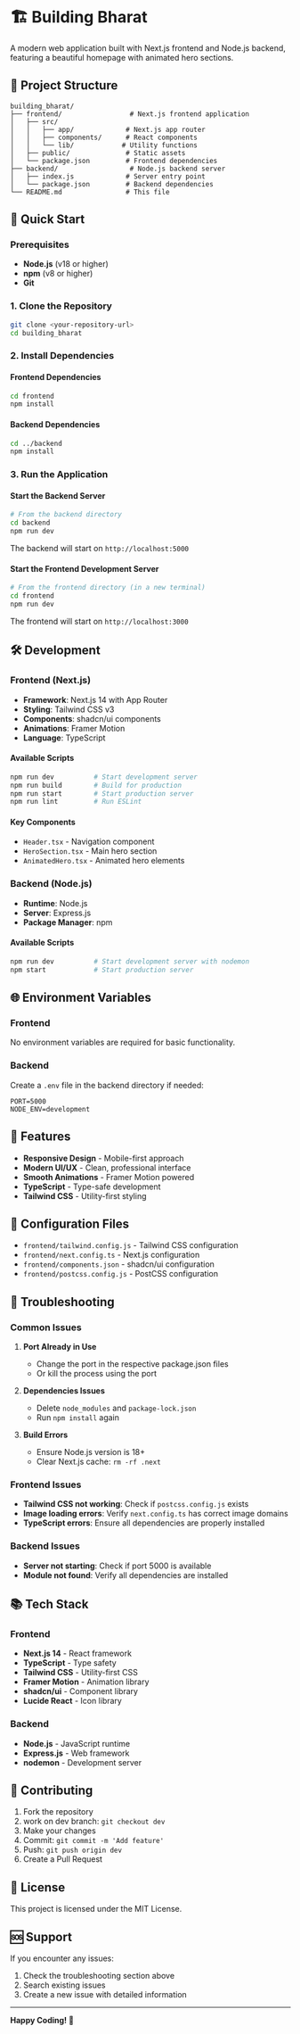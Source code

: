 # 🏗️ Building Bharat

A modern web application built with Next.js frontend and Node.js backend, featuring a beautiful homepage with animated hero sections.

## 📁 Project Structure

```
building_bharat/
├── frontend/                 # Next.js frontend application
│   ├── src/
│   │   ├── app/             # Next.js app router
│   │   ├── components/      # React components
│   │   └── lib/            # Utility functions
│   ├── public/              # Static assets
│   └── package.json         # Frontend dependencies
├── backend/                  # Node.js backend server
│   ├── index.js             # Server entry point
│   └── package.json         # Backend dependencies
└── README.md                # This file
```

## 🚀 Quick Start

### Prerequisites

- **Node.js** (v18 or higher)
- **npm** (v8 or higher)
- **Git**

### 1. Clone the Repository

```bash
git clone <your-repository-url>
cd building_bharat
```

### 2. Install Dependencies

#### Frontend Dependencies
```bash
cd frontend
npm install
```

#### Backend Dependencies
```bash
cd ../backend
npm install
```

### 3. Run the Application

#### Start the Backend Server
```bash
# From the backend directory
cd backend
npm run dev
```
The backend will start on `http://localhost:5000`

#### Start the Frontend Development Server
```bash
# From the frontend directory (in a new terminal)
cd frontend
npm run dev
```
The frontend will start on `http://localhost:3000`

## 🛠️ Development

### Frontend (Next.js)

- **Framework**: Next.js 14 with App Router
- **Styling**: Tailwind CSS v3
- **Components**: shadcn/ui components
- **Animations**: Framer Motion
- **Language**: TypeScript

#### Available Scripts
```bash
npm run dev          # Start development server
npm run build        # Build for production
npm run start        # Start production server
npm run lint         # Run ESLint
```

#### Key Components
- `Header.tsx` - Navigation component
- `HeroSection.tsx` - Main hero section
- `AnimatedHero.tsx` - Animated hero elements

### Backend (Node.js)

- **Runtime**: Node.js
- **Server**: Express.js
- **Package Manager**: npm

#### Available Scripts
```bash
npm run dev          # Start development server with nodemon
npm start            # Start production server
```

## 🌐 Environment Variables

### Frontend
No environment variables are required for basic functionality.

### Backend
Create a `.env` file in the backend directory if needed:
```env
PORT=5000
NODE_ENV=development
```

## 📱 Features

- **Responsive Design** - Mobile-first approach
- **Modern UI/UX** - Clean, professional interface
- **Smooth Animations** - Framer Motion powered
- **TypeScript** - Type-safe development
- **Tailwind CSS** - Utility-first styling

## 🔧 Configuration Files

- `frontend/tailwind.config.js` - Tailwind CSS configuration
- `frontend/next.config.ts` - Next.js configuration
- `frontend/components.json` - shadcn/ui configuration
- `frontend/postcss.config.js` - PostCSS configuration

## 🚨 Troubleshooting

### Common Issues

1. **Port Already in Use**
   - Change the port in the respective package.json files
   - Or kill the process using the port

2. **Dependencies Issues**
   - Delete `node_modules` and `package-lock.json`
   - Run `npm install` again

3. **Build Errors**
   - Ensure Node.js version is 18+
   - Clear Next.js cache: `rm -rf .next`

### Frontend Issues

- **Tailwind CSS not working**: Check if `postcss.config.js` exists
- **Image loading errors**: Verify `next.config.ts` has correct image domains
- **TypeScript errors**: Ensure all dependencies are properly installed

### Backend Issues

- **Server not starting**: Check if port 5000 is available
- **Module not found**: Verify all dependencies are installed

## 📚 Tech Stack

### Frontend
- **Next.js 14** - React framework
- **TypeScript** - Type safety
- **Tailwind CSS** - Utility-first CSS
- **Framer Motion** - Animation library
- **shadcn/ui** - Component library
- **Lucide React** - Icon library

### Backend
- **Node.js** - JavaScript runtime
- **Express.js** - Web framework
- **nodemon** - Development server

## 🤝 Contributing

1. Fork the repository
2. work on dev branch: `git checkout dev`
3. Make your changes
4. Commit: `git commit -m 'Add feature'`
5. Push: `git push origin dev`
6. Create a Pull Request

## 📝 License

This project is licensed under the MIT License.

## 🆘 Support

If you encounter any issues:
1. Check the troubleshooting section above
2. Search existing issues
3. Create a new issue with detailed information

---

**Happy Coding! 🚀**
